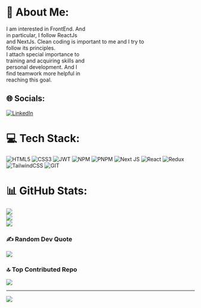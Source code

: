 # 💫 About Me:
I am interested in FrontEnd. And<br>in particular, I follow ReactJs<br>and NextJs. Clean coding is important to me and I try to<br>follow its principles.<br>I attach special importance to<br>training and acquiring skills and<br>personal development. And I<br>find teamwork more helpful in<br>reaching this goal.


## 🌐 Socials:
[![LinkedIn](https://img.shields.io/badge/LinkedIn-%230077B5.svg?logo=linkedin&logoColor=white)](https://linkedin.com/in/behrouzam) 

# 💻 Tech Stack:
![HTML5](https://img.shields.io/badge/html5-%23E34F26.svg?style=for-the-badge&logo=html5&logoColor=white) ![CSS3](https://img.shields.io/badge/css3-%231572B6.svg?style=for-the-badge&logo=css3&logoColor=white) ![JWT](https://img.shields.io/badge/JWT-black?style=for-the-badge&logo=JSON%20web%20tokens) ![NPM](https://img.shields.io/badge/NPM-%23CB3837.svg?style=for-the-badge&logo=npm&logoColor=white) ![PNPM](https://img.shields.io/badge/pnpm-%234a4a4a.svg?style=for-the-badge&logo=pnpm&logoColor=f69220) ![Next JS](https://img.shields.io/badge/Next-black?style=for-the-badge&logo=next.js&logoColor=white) ![React](https://img.shields.io/badge/react-%2320232a.svg?style=for-the-badge&logo=react&logoColor=%2361DAFB) ![Redux](https://img.shields.io/badge/redux-%23593d88.svg?style=for-the-badge&logo=redux&logoColor=white) ![TailwindCSS](https://img.shields.io/badge/tailwindcss-%2338B2AC.svg?style=for-the-badge&logo=tailwind-css&logoColor=white) ![GIT](https://img.shields.io/badge/Git-fc6d26?style=for-the-badge&logo=git&logoColor=white)
# 📊 GitHub Stats:
![](https://github-readme-stats.vercel.app/api?username=Beroozam&theme=dark&hide_border=false&include_all_commits=false&count_private=false)<br/>
![](https://github-readme-streak-stats.herokuapp.com/?user=Beroozam&theme=dark&hide_border=false)<br/>
![](https://github-readme-stats.vercel.app/api/top-langs/?username=Beroozam&theme=dark&hide_border=false&include_all_commits=false&count_private=false&layout=compact)

### ✍️ Random Dev Quote
![](https://quotes-github-readme.vercel.app/api?type=horizontal&theme=radical)

### 🔝 Top Contributed Repo
![](https://github-contributor-stats.vercel.app/api?username=Beroozam&limit=5&theme=dark&combine_all_yearly_contributions=true)

---
[![](https://visitcount.itsvg.in/api?id=Beroozam&icon=0&color=0)](https://visitcount.itsvg.in)

<!-- Proudly created with GPRM ( https://gprm.itsvg.in ) -->
